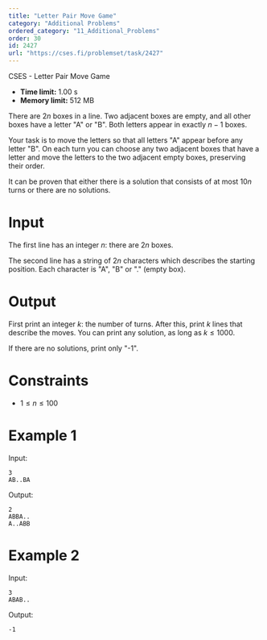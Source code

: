 ```yaml
---
title: "Letter Pair Move Game"
category: "Additional Problems"
ordered_category: "11_Additional_Problems"
order: 30
id: 2427
url: "https://cses.fi/problemset/task/2427"
---
```


CSES - Letter Pair Move Game

  * **Time limit:** 1.00 s
  * **Memory limit:** 512 MB

There are $2n$ boxes in a line. Two adjacent boxes are empty, and all other
boxes have a letter "A" or "B". Both letters appear in exactly $n-1$ boxes.

Your task is to move the letters so that all letters "A" appear before any
letter "B". On each turn you can choose any two adjacent boxes that have a
letter and move the letters to the two adjacent empty boxes, preserving their
order.

It can be proven that either there is a solution that consists of at most
$10n$ turns or there are no solutions.

# Input

The first line has an integer $n$: there are $2n$ boxes.

The second line has a string of $2n$ characters which describes the starting
position. Each character is "A", "B" or "." (empty box).

# Output

First print an integer $k$: the number of turns. After this, print $k$ lines
that describe the moves. You can print any solution, as long as $k \le 1000$.

If there are no solutions, print only "-1".

# Constraints

  * $1 \le n \le 100$

# Example 1

Input:

    
    
    3
    AB..BA
    

Output:

    
    
    2
    ABBA..
    A..ABB
    

# Example 2

Input:

    
    
    3
    ABAB..
    

Output:

    
    
    -1
    

